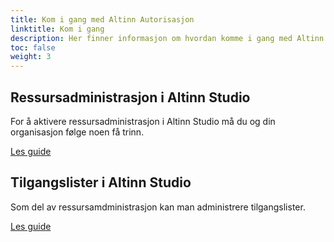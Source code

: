 ```yaml
---
title: Kom i gang med Altinn Autorisasjon
linktitle: Kom i gang
description: Her finner informasjon om hvordan komme i gang med Altinn autorisasjon
toc: false
weight: 3
---
```


## Ressursadministrasjon i Altinn Studio

For å aktivere ressursadministrasjon i Altinn Studio må du og din organisasjon følge noen få trinn.

[Les guide](resource-admin-studio)


## Tilgangslister i Altinn Studio

Som del av ressursamdministrasjon kan man administrere tilgangslister. 

[Les guide](accesslist-admin-studio)


